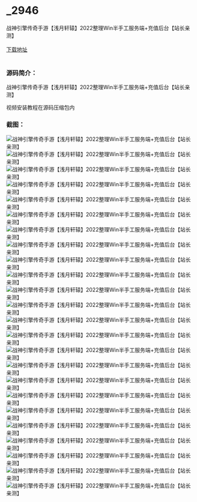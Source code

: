 # _2946
战神引擎传奇手游【浅月轩辕】2022整理Win半手工服务端+充值后台【站长亲测】
<br/></br>
[下载地址](https://www.uuid2.com/2946.html "下载地址")
<br/></br>
<h3>源码简介：</h3>
<p>战神引擎传奇手游【浅月轩辕】2022整理Win半手工服务端+充值后台【站长亲测】<p>
<p>视频安装教程在源码压缩包内<p>
<h3>截图：</h3>
<img src="https://www.uuid2.com/wp-content/uploads/img/202206/2c5cca2376.jpg" alt="战神引擎传奇手游【浅月轩辕】2022整理Win半手工服务端+充值后台【站长亲测】"><img src="https://www.uuid2.com/wp-content/uploads/img/202206/2c5cca2244.jpg" alt="战神引擎传奇手游【浅月轩辕】2022整理Win半手工服务端+充值后台【站长亲测】"><img src="https://www.uuid2.com/wp-content/uploads/img/202206/2c5cca2802.jpg" alt="战神引擎传奇手游【浅月轩辕】2022整理Win半手工服务端+充值后台【站长亲测】"><img src="https://www.uuid2.com/wp-content/uploads/img/202206/2c5cca2293.jpg" alt="战神引擎传奇手游【浅月轩辕】2022整理Win半手工服务端+充值后台【站长亲测】"><img src="https://www.uuid2.com/wp-content/uploads/img/202206/2c5cca2117.jpg" alt="战神引擎传奇手游【浅月轩辕】2022整理Win半手工服务端+充值后台【站长亲测】"><img src="https://www.uuid2.com/wp-content/uploads/img/202206/2c5cca2568.jpg" alt="战神引擎传奇手游【浅月轩辕】2022整理Win半手工服务端+充值后台【站长亲测】"><img src="https://www.uuid2.com/wp-content/uploads/img/202206/5ad36bd729.jpg" alt="战神引擎传奇手游【浅月轩辕】2022整理Win半手工服务端+充值后台【站长亲测】"><img src="https://www.uuid2.com/wp-content/uploads/img/202206/5ad36bd226.jpg" alt="战神引擎传奇手游【浅月轩辕】2022整理Win半手工服务端+充值后台【站长亲测】"><img src="https://www.uuid2.com/wp-content/uploads/img/202206/5ad36bd857.jpg" alt="战神引擎传奇手游【浅月轩辕】2022整理Win半手工服务端+充值后台【站长亲测】"><img src="https://www.uuid2.com/wp-content/uploads/img/202206/5ad36bd584.jpg" alt="战神引擎传奇手游【浅月轩辕】2022整理Win半手工服务端+充值后台【站长亲测】"><img src="https://www.uuid2.com/wp-content/uploads/img/202206/5ad36bd291.jpg" alt="战神引擎传奇手游【浅月轩辕】2022整理Win半手工服务端+充值后台【站长亲测】"><img src="https://www.uuid2.com/wp-content/uploads/img/202206/5ad36bd823.jpg" alt="战神引擎传奇手游【浅月轩辕】2022整理Win半手工服务端+充值后台【站长亲测】"><img src="https://www.uuid2.com/wp-content/uploads/img/202206/2be01d2374.jpg" alt="战神引擎传奇手游【浅月轩辕】2022整理Win半手工服务端+充值后台【站长亲测】"><img src="https://www.uuid2.com/wp-content/uploads/img/202206/2be01d2351.jpg" alt="战神引擎传奇手游【浅月轩辕】2022整理Win半手工服务端+充值后台【站长亲测】"><img src="https://www.uuid2.com/wp-content/uploads/img/202206/2be01d2357.jpg" alt="战神引擎传奇手游【浅月轩辕】2022整理Win半手工服务端+充值后台【站长亲测】"><img src="https://www.uuid2.com/wp-content/uploads/img/202206/2be01d2895.jpg" alt="战神引擎传奇手游【浅月轩辕】2022整理Win半手工服务端+充值后台【站长亲测】"><img src="https://www.uuid2.com/wp-content/uploads/img/202206/2be01d2267.jpg" alt="战神引擎传奇手游【浅月轩辕】2022整理Win半手工服务端+充值后台【站长亲测】"><img src="https://www.uuid2.com/wp-content/uploads/img/202206/2be01d2309.jpg" alt="战神引擎传奇手游【浅月轩辕】2022整理Win半手工服务端+充值后台【站长亲测】"><img src="https://www.uuid2.com/wp-content/uploads/img/202206/d698da0624.jpg" alt="战神引擎传奇手游【浅月轩辕】2022整理Win半手工服务端+充值后台【站长亲测】"><img src="https://www.uuid2.com/wp-content/uploads/img/202206/d698da0857.jpg" alt="战神引擎传奇手游【浅月轩辕】2022整理Win半手工服务端+充值后台【站长亲测】"><img src="https://www.uuid2.com/wp-content/uploads/img/202206/d698da0304.jpg" alt="战神引擎传奇手游【浅月轩辕】2022整理Win半手工服务端+充值后台【站长亲测】"><img src="https://www.uuid2.com/wp-content/uploads/img/202206/d698da0516.jpg" alt="战神引擎传奇手游【浅月轩辕】2022整理Win半手工服务端+充值后台【站长亲测】"><img src="https://www.uuid2.com/wp-content/uploads/img/202206/d698da0976.jpg" alt="战神引擎传奇手游【浅月轩辕】2022整理Win半手工服务端+充值后台【站长亲测】"><img src="https://www.uuid2.com/wp-content/uploads/img/202206/d698da0581.jpg" alt="战神引擎传奇手游【浅月轩辕】2022整理Win半手工服务端+充值后台【站长亲测】">
